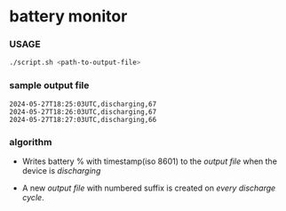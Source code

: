 # battery monitor
### USAGE
```sh
./script.sh <path-to-output-file>
```

### sample output file
```csv
2024-05-27T18:25:03UTC,discharging,67
2024-05-27T18:26:03UTC,discharging,67
2024-05-27T18:27:03UTC,discharging,66
```

### algorithm
- Writes battery % with timestamp(iso 8601) to the *output file* when the device is *discharging*

-  A new *output file* with numbered suffix is created on _every discharge cycle_.